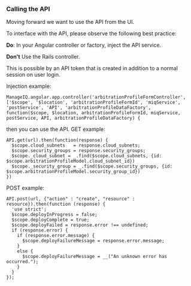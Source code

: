 ### Calling the API

Moving forward we want to use the API from the UI.

To interface with the API, please observe the following best practice:

**Do**: In your Angular controller or factory, inject the API service.

**Don't** Use the Rails controller.

This is possible by an API token that is created in addition to a normal session on user login.

Injection example:

```
ManageIQ.angular.app.controller('arbitrationProfileFormController', ['$scope', '$location', 'arbitrationProfileFormId', 'miqService', 'postService', 'API', 'arbitrationProfileDataFactory', function($scope, $location, arbitrationProfileFormId, miqService, postService, API, arbitrationProfileDataFactory) {
```

then you can use the API. GET example:
```
API.get(url).then(function(response) {
  $scope.cloud_subnets   = response.cloud_subnets;
  $scope.security_groups = response.security_groups;
  $scope._cloud_subnet = _.find($scope.cloud_subnets, {id: $scope.arbitrationProfileModel.cloud_subnet_id})
  $scope._security_group = _.find($scope.security_groups, {id: $scope.arbitrationProfileModel.security_group_id})
})
```

POST example:
```
API.post(url, {"action" : "create", "resource" : resource}).then(function (response) {
  'use strict';
  $scope.deployInProgress = false;
  $scope.deployComplete = true;
  $scope.deployFailed = response.error !== undefined;
  if (response.error) {
    if (response.error.message) {
      $scope.deployFailureMessage = response.error.message;
    }
    else {
      $scope.deployFailureMessage = __("An unknown error has occurred.");
    }
  }
});
```

